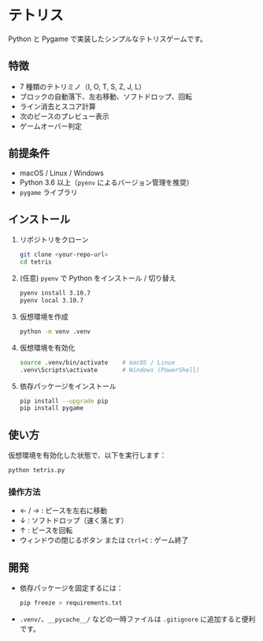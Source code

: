 # テトリス

Python と Pygame で実装したシンプルなテトリスゲームです。

## 特徴

- 7 種類のテトリミノ（I, O, T, S, Z, J, L）  
- ブロックの自動落下、左右移動、ソフトドロップ、回転  
- ライン消去とスコア計算  
- 次のピースのプレビュー表示  
- ゲームオーバー判定  

## 前提条件

- macOS / Linux / Windows  
- Python 3.6 以上（`pyenv` によるバージョン管理を推奨）  
- `pygame` ライブラリ  

## インストール

1. リポジトリをクローン  
   ```bash
   git clone <your-repo-url>
   cd tetris
   ```

2. (任意) `pyenv` で Python をインストール / 切り替え  
   ```bash
   pyenv install 3.10.7
   pyenv local 3.10.7
   ```

3. 仮想環境を作成  
   ```bash
   python -m venv .venv
   ```

4. 仮想環境を有効化  
   ```bash
   source .venv/bin/activate    # macOS / Linux
   .venv\Scripts\activate       # Windows (PowerShell)
   ```

5. 依存パッケージをインストール  
   ```bash
   pip install --upgrade pip
   pip install pygame
   ```

## 使い方

仮想環境を有効化した状態で、以下を実行します：

```bash
python tetris.py
```

### 操作方法

- ← / → : ピースを左右に移動  
- ↓      : ソフトドロップ（速く落とす）  
- ↑      : ピースを回転  
- ウィンドウの閉じるボタン または `Ctrl+C` : ゲーム終了  

## 開発

- 依存パッケージを固定するには：  
  ```bash
  pip freeze > requirements.txt
  ```
- `.venv/`、`__pycache__/` などの一時ファイルは `.gitignore` に追加すると便利です。  
